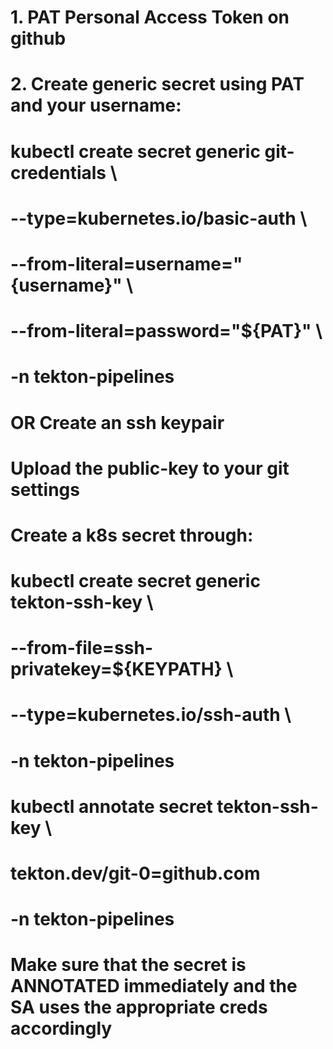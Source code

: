 # 1. PAT Personal Access Token on github
# 2. Create generic secret using PAT and your username:

# kubectl create secret generic git-credentials \
#  --type=kubernetes.io/basic-auth \
#  --from-literal=username="{username}" \
#  --from-literal=password="${PAT}" \
#  -n tekton-pipelines

# OR Create an ssh keypair
# Upload the public-key to your git settings
# Create a k8s secret through:

# kubectl create secret generic tekton-ssh-key  \
# --from-file=ssh-privatekey=${KEYPATH} \
# --type=kubernetes.io/ssh-auth \
# -n tekton-pipelines

# kubectl annotate secret tekton-ssh-key \
# tekton.dev/git-0=github.com
# -n tekton-pipelines

# Make sure that the secret is ANNOTATED immediately and the SA uses the appropriate creds accordingly
